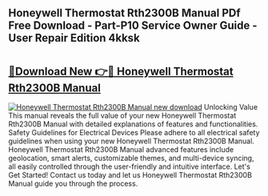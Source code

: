 ## Honeywell Thermostat Rth2300B Manual PDf Free Download - Part-P10 Service Owner Guide - User Repair Edition 4kksk

# <h2><a href="http://bc32629.oget.top/?id=Honeywell+Thermostat+Rth2300B+Manual">🔗Download New 👉🔴 Honeywell Thermostat Rth2300B Manual</a></h2>

[![Honeywell Thermostat Rth2300B Manual new download](https://i.imgur.com/5g1atiW.png)](http://bc32629.oget.top/?id=Honeywell+Thermostat+Rth2300B+Manual)
Unlocking Value This manual reveals the full value of your new Honeywell Thermostat Rth2300B Manual with detailed explanations of features and functionalities. Safety Guidelines for Electrical Devices Please adhere to all electrical safety guidelines when using your new Honeywell Thermostat Rth2300B Manual. Honeywell Thermostat Rth2300B Manual advanced features include geolocation, smart alerts, customizable themes, and multi-device syncing, all easily controlled through the user-friendly and intuitive interface. Let's Get Started! Contact us today and let us Honeywell Thermostat Rth2300B Manual guide you through the process.
